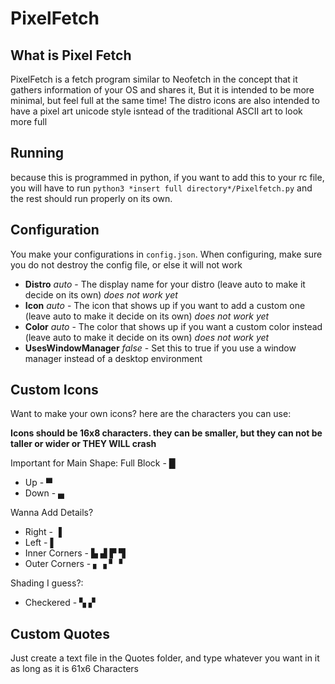 # PixelFetch

## What is Pixel Fetch

PixelFetch is a fetch program similar to Neofetch in the concept that it gathers information of your OS and shares it,
But it is intended to be more minimal, but feel full at the same time!
The distro icons are also intended to have a pixel art unicode style isntead of the traditional ASCII art to look more full

## Running

because this is programmed in python, if you want to add this to your rc file, you will have to run
`python3 *insert full directory*/Pixelfetch.py` and the rest should run properly on its own.

## Configuration

You make your configurations in `config.json`. When configuring, make sure you do not destroy the config file, or else it will not work

 - **Distro** *auto* - The display name for your distro (leave auto to make it decide on its own) *does not work yet*
 - **Icon** *auto* - The icon that shows up if you want to add a custom one (leave auto to make it decide on its own) *does not work yet*
 - **Color** *auto* - The color that shows up if you want a custom color instead (leave auto to make it decide on its own) *does not work yet*
 - **UsesWindowManager** *false* - Set this to true if you use a window manager instead of a desktop environment

## Custom Icons
Want to make your own icons? here are the characters you can use:

**Icons should be 16x8 characters. they can be smaller, but they can not be taller or wider or THEY WILL crash**

Important for Main Shape:
Full Block - █
- Up - ▀
- Down - ▄

Wanna Add Details?
- Right - ▐
- Left - ▌
- Inner Corners - ▙ ▟ ▛ ▜
- Outer Corners - ▖▗ ▘▝

Shading I guess?:
- Checkered - ▚ ▞

## Custom Quotes

Just create a text file in the Quotes folder, and type whatever you want in it as long as it is 61x6 Characters
